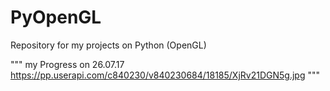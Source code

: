 # PyOpenGL
Repository for my projects on Python (OpenGL)

"""
my Progress on 26.07.17 
https://pp.userapi.com/c840230/v840230684/18185/XjRv21DGN5g.jpg
"""
